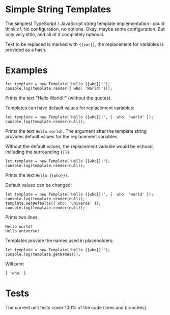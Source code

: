 
# Simple String Templates

The simplest TypeScript / JavaScript string template implementation I could
think of. No configuration, no options. Okay, maybe some configuration. But
only very little, and all of it completely optional.

Text to be replaced is marked with `{{var}}`, the replacement for variables is
provided as a hash.

# Examples


    let template = new Template('Hello {{who}}!');
    console.log(template.render({ who: 'World!'}));

Prints the text "Hello World!!" (without the quotes).

Templates can have default values for replacement variables:

    let template = new Template('Hello {{who}}!', {  who: 'world' });
    console.log(template.render(null));

Prints the text `Hello world!`. The argument after the template string provides
default values for the replacement variables.

Without the default values, the replacement variable would be echoed, including
the surrounding `{{}}`.

    let template = new Template('Hello {{who}}!');
    console.log(template.render(null));

Prints the text `Hello {{who}}!`.

Default values can be changed:

    let template = new Template('Hello {{who}}!', {  who: 'world' });
    console.log(template.render(null));
    template.setDefaults({ who: 'universe' });
    console.log(template.render(null));

Prints two lines:

    Hello world!
    Hello universe!


Templates provide the names used in placeholders:

    let template = new Template('Hello {{who}}!');
    console.log(template.getNames());

Will print

    [ 'who' ]

# Tests

The current unit tests cover 100% of the code (lines and branches).
